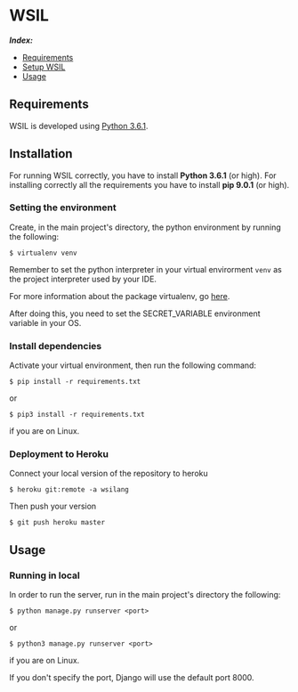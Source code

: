 # WSIL
***Index:***
 - [Requirements](#requirements)
 - [Setup WSIL](#installation)
 - [Usage](#usage)

## Requirements
WSIL is developed using [Python 3.6.1](http://www.python.it/).


## Installation
For running WSIL correctly, you have to install **Python 3.6.1** (or high).
For installing correctly all the requirements you have to install **pip 9.0.1** (or high).

### Setting the environment

Create, in the main project's directory, the python environment by running the following:

    $ virtualenv venv

Remember to set the python interpreter in your virtual envirorment `venv` as the project interpreter used by your IDE.

For more information about the package virtualenv, go [here](https://virtualenv.pypa.io/en/stable/). 

After doing this, you need to set the SECRET_VARIABLE environment variable in your OS.
### Install dependencies
Activate your virtual environment, then run the following command:
    
    $ pip install -r requirements.txt
or
    
    $ pip3 install -r requirements.txt
if you are on Linux.
### Deployment to Heroku
Connect your local version of the repository to heroku

    $ heroku git:remote -a wsilang

Then push your version

    $ git push heroku master

## Usage
### Running in local
In order to run the server, run in the main project's directory the following:

    $ python manage.py runserver <port>

or

    $ python3 manage.py runserver <port>

if you are on Linux.

If you don't specify the port, Django will use the default port 8000.
